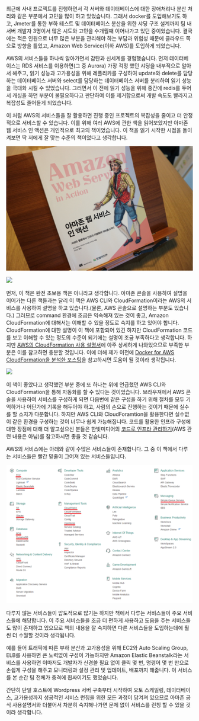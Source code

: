 최근에 사내 프로젝트를 진행하면서 각 서버와 데이터베이스에 대한 장애처리나 분산 처리와 같은 부분에서 고민을 많이 하고 있었습니다. 그래서 docker를 도입해보기도 하고, Jmeter를 통한 부하 테스트 및 데이터베이스 분산을 위한 샤딩 구조 설계까지 팀 내 서버 개발자 3명이서 많은 시도와 고민을 수개월째 이어나가고 있던 중이었습니다. 결국에는 적은 인원으로 너무 많은 부분을 관리해야 하는 부담과 위험성 때문에 클라우드 쪽으로 방향을 틀었고, Amazon Web Service(이하 AWS)를 도입하게 되었습니다. 

AWS의 서비스들을 하나씩 알아가면서 감탄과 신세계를 경험했습니다. 먼저 데이터베이스는 RDS 서비스를 이용하면(그 중 Aurora) 가장 걱정 했던 샤딩을 내부적으로 알아서 해주고, 읽기 성능과 고가용성을 위해 레플리카를 구성하여 update와 delete를 담당하는 데이터베이스 서버와 select를 담당하는 데이터베이스 서버를 분리하여 읽기 성능을 극대화 시킬 수 있었습니다. 그러면서 이 전에 읽기 성능을 위해 중간에 redis를 두어서 캐싱을 하던 부분이 불필요하다고 판단하여 이를 제거함으로써 개발 속도도 빨라지고 복잡성도 줄어들게 되었습니다.

이 처럼 AWS의 서비스들을 잘 활용하면 진행 중인 프로젝트의 복잡성을 줄이고 더 안정적으로 서비스할 수 있습니다. 이를 위해 여러 AWS에 관한 책을 읽어보았지만 아마존 웹 서비스 인 액션은 개인적으로 최고의 책이었습니다. 이 책을 읽기 시작한 시점을 돌이켜보면 딱 저에게 잘 맞는 수준의 책이었다고 생각합니다. 

![](images/aws_in_action_1.JPG)

![](images/aws_in_action_2.JPG)

먼저, 이 책은 완전 초보용 책은 아니라고 생각합니다. 아마존 콘솔을 사용하여 설명을 이어가는 다른 책들과는 달리 이 책은 AWS CLI와 CloudFormation이라는 AWS의 서비스를 사용하여 설명을 하고 있습니다.(물론, AWS 콘솔으로 설명하는 부분도 있습니다.) 그러므로 command 환경에 조금은 익숙해져 있는 것이 좋고, Amazon CloudFormation에 대해서는 이해할 수 있을 정도로 숙지를 하고 있어야 합니다. CloudFormation에 대한 설명이 이 책에 포함되어 있긴 하지만 CloudFormation 코드를 보고 이해할 수 있는 정도의 수준이 되기에는 설명이 조금 부족하다고 생각합니다. 하지만 [AWS의 CloudFormation 사용 설명서](http://docs.aws.amazon.com/ko_kr/AWSCloudFormation/latest/UserGuide/Welcome.html)에 아주 상세하게 나와있으므로 부족한 부분은 이를 참고하면 충분할 것입니다. 이에 더해 제가 이전에 [Docker for AWS CloudFormation을 분석한 포스팅](http://yongho1037.tistory.com/725)을 참고하시면 도움이 될 것이라 생각됩니다.

![](images/aws_in_action_3.JPG)

이 책이 좋았다고 생각했던 부분 중에 또 하나는 위에 언급했던 AWS CLI와 CloudFormation을 통해 자동화를 할 수 있다는 것이었습니다. 브라우져에서 AWS 콘솔을 사용하여 서비스를 구성하게 되면 다음번에 같은 구성을 하기 위해 절차를 모두 기억하거나 어딘가에 기록을 해두어야 하고, 사람의 손으로 진행하는 것이기 때문에 실수를 할 소지가 다분합니다. 하지만 AWS CLI와 CloudForamtion을 활용한다면 실수없이 같은 환경을 구성하는 것이 너무나 쉽게 가능해집니다. 코드를 활용한 인프라 구성에 대한 장점에 대해 더 알고싶으신 분들은 한빛미디어의 [코드로 인프라 관리하기](http://www.hanbit.co.kr/media/books/book_view.html?p_code=B6496581381)(AWS 관련 내용은 아님)를 참고하시면 좋을 것 같습니다.

AWS의 서비스에는 아래와 같이 수많은 서비스들이 존재합니다. 그 중 이 책에서 다루는 서비스들은 빨간 밑줄이 그어져 있는 서비스들입니다.

![](images/aws_in_action_4.png)

다루지 않는 서비스들이 압도적으로 많기는 하지만 책에서 다루는 서비스들이 주요 서비스들에 해당합니다. 이 주요 서비스들을 조금 더 편하게 사용하고 도움을 주는 서비스들도 많이 존재하고 있으므로 책의 내용을 잘 숙지하면 다른 서비스들을 도입하는데에 훨씬 더 수월할 것이라 생각됩니다. 

예를 들어 트래픽에 따른 부하 분산과 고가용성을 위해 EC2와 Auto Scaling Group, ELB를 사용하면 큰 노력없이 구성이 가능하지만 Amazon Elastic Beanstalk라는 서비스를 사용하면 이마저도 개발자가 신경쓸 필요 없이 클릭 몇 번, 명령어 몇 번 만으로 손쉽게 구성을 해주고 모니터링과 설정 관리 및 업데이트, 배포까지 해줍니다. 이 서비스를 본 순간 팀 전체가 충격에 휩싸이기도 했었습니다.

간단히 단일 호스트에 Wordpress 서버 구축부터 시작하여 오토 스케일링, 데이터베이스, 고가용성까지 성공적인 서비스 런칭을 위한 모든 과정이 담겨져 있으므로 아마존 공식 사용설명서와 더불어서 차분히 숙지해나가면 문제 없이 서비스를 런칭 할 수 있을 것이라 생각합니다. 